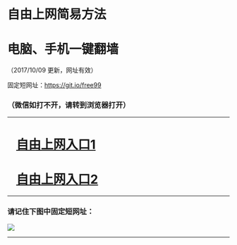 ﻿# 自由上网简易方法

# 电脑、手机一键翻墙

（2017/10/09 更新，网址有效）

固定短网址：https://git.io/free99

### （微信如打不开，请转到浏览器打开）


***





# &nbsp;&nbsp; <a href="http://ft1716418906.fwq-tz-1001.info/fwqtz01.html?t=100900110035 " target="_blank">自由上网入口1</a>
# &nbsp;&nbsp; <a href="http://ft558418483.fwq-tz-1002.info/fwqtz02.html?t=100900118044 " target="_blank">自由上网入口2</a>
***

### 请记住下图中固定短网址：

<img src="https://s3-us-west-2.amazonaws.com/fwq-1001/yjfq-20170905okok.png" /> 


***

